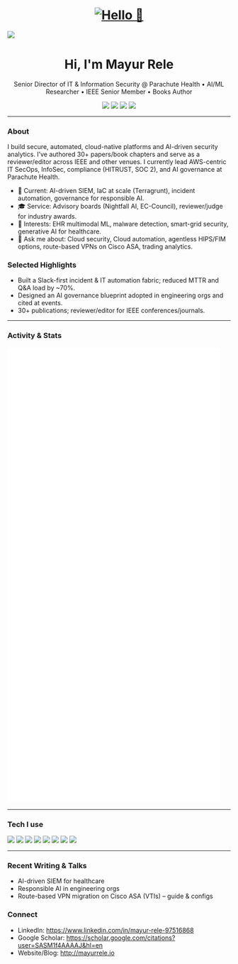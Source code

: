 <!-- Profile README for @mayurncrele -->

<h1 align="center">
  <a href="https://git.io/typing-svg">
    <img alt="Hello 👋" src="https://readme-typing-svg.herokuapp.com/?lines=Hello,+there!+👋;Welcome+to+my+profile&center=true&size=30&width=500">
  </a>
</h1>

![](https://komarev.com/ghpvc/?username=mayurncrele&color=brightgreen)

<h1 align="center">Hi, I'm Mayur Rele</h1>
<p align="center">
Senior Director of IT & Information Security @ Parachute Health • AI/ML Researcher • IEEE Senior Member • Books Author
</p>

<p align="center">
  <!-- Quick badges (edit text/links as you like) -->
  <a href="https://www.linkedin.com/in/mayur-rele-97516868"><img src="https://img.shields.io/badge/LinkedIn-Connect-blue?logo=linkedin" /></a>
  <a href="mailto:mayurncrele@outlook.com"><img src="https://img.shields.io/badge/Email-Contact-informational?logo=gmail" /></a>
  <img src="https://img.shields.io/badge/Locations-NJ%20%7C%20NYC-lightgrey" />
  <img src="https://img.shields.io/badge/Focus-AI%20%E2%80%A2%20Cybersecurity%20%E2%80%A2%20Cloud-8A2BE2" />
</p>

---

### About
I build secure, automated, cloud-native platforms and AI-driven security analytics. I’ve authored 30+ papers/book chapters and serve as a reviewer/editor across IEEE and other venues. I currently lead AWS-centric IT SecOps, InfoSec, compliance (HITRUST, SOC 2), and AI governance at Parachute Health.

- 🔭 Current: AI-driven SIEM, IaC at scale (Terragrunt), incident automation, governance for responsible AI.
- 🎓 Service: Advisory boards (Nightfall AI, EC-Council), reviewer/judge for industry awards.
- 🧪 Interests: EHR multimodal ML, malware detection, smart-grid security, generative AI for healthcare.
- 💬 Ask me about: Cloud security, Cloud automation, agentless HIPS/FIM options, route-based VPNs on Cisco ASA, trading analytics.

### Selected Highlights
- Built a Slack-first incident & IT automation fabric; reduced MTTR and Q&A load by ~70%.
- Designed an AI governance blueprint adopted in engineering orgs and cited at events.
- 30+ publications; reviewer/editor for IEEE conferences/journals.

---

### Activity & Stats
<!-- Auto-updated by a private workflow pushing this SVG -->
![Profile metrics](./github-metrics.svg?v=13)

---

### Tech I use
<p>
  <img src="https://img.shields.io/badge/AWS-Builder-orange?logo=amazon-aws" />
  <img src="https://img.shields.io/badge/Terragrunt/IaC-success?logo=terraform" />
  <img src="https://img.shields.io/badge/Kubernetes-Platform-blue?logo=kubernetes" />
  <img src="https://img.shields.io/badge/Python-ML-green?logo=python" />
  <img src="https://img.shields.io/badge/Argo-Workflows-critical?logo=argo" />
  <img src="https://img.shields.io/badge/Datadog-Observability-9cf?logo=datadog" />
  <img src="https://img.shields.io/badge/Drata/Lacework-Compliance%20%26%20CNAPP-lightgrey" />
  <img src="https://img.shields.io/badge/Cisco%20ASA-Networking-blue" />
</p>

---

### Recent Writing & Talks
- AI-driven SIEM for healthcare
- Responsible AI in engineering orgs
- Route-based VPN migration on Cisco ASA (VTIs) – guide & configs

### Connect
- LinkedIn: https://www.linkedin.com/in/mayur-rele-97516868
- Google Scholar: https://scholar.google.com/citations?user=SASM1f4AAAAJ&hl=en
- Website/Blog: http://mayurrele.io

